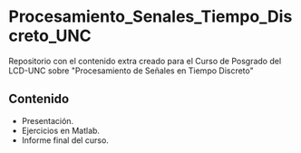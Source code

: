 # Procesamiento_Senales_Tiempo_Discreto_UNC
Repositorio con el contenido extra creado para el Curso de Posgrado del LCD-UNC sobre "Procesamiento de Señales en Tiempo Discreto"
## Contenido
* Presentación.
* Ejercicios en Matlab.
* Informe final del curso.
